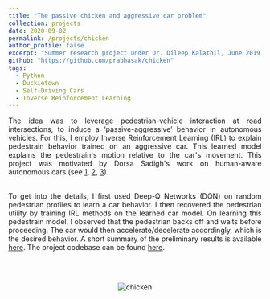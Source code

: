 ```yaml
---
title: "The passive chicken and aggressive car problem"
collection: projects
date: 2020-09-02
permalink: /projects/chicken
author_profile: false
excerpt: "Summer research project under Dr. Dileep Kalathil, June 2019 - Aug 2019."
github: "https://github.com/prabhasak/chicken"
tags:
  - Python
  - Duckietown
  - Self-Driving Cars
  - Inverse Reinforcement Learning
---
```


<!-- Summary
====== -->

<div style="text-align: justify">

The idea was to leverage pedestrian-vehicle interaction at road intersections, to induce a ‘passive-aggressive’ behavior in autonomous vehicles. For this, I employ Inverse Reinforcement Learning (IRL) to explain pedestrain behavior trained on an aggressive car. This learned model explains the pedestrain's motion relative to the car's movement. This project was motivated by Dorsa Sadigh's work on human-aware autonomous cars (see <a href="https://iliad.stanford.edu/pdfs/publications/sadigh2016information.pdf">1</a>, <a href="https://iliad.stanford.edu/pdfs/publications/sadigh2016planning.pdf">2</a>, <a href="http://iliad.stanford.edu/pdfs/publications/sadigh2018verifying.pdf">3</a>). <br><br>

To get into the details, I first used Deep-Q Networks (DQN) on random pedestrian profiles to learn a car behavior. I then recovered the pedestrian utility by training IRL methods on the learned car model. On learning this pedestrain model, I observed that the pedestrian backs off and waits before proceeding. The car would then accelerate/decelerate accordingly, which is the desired behavior. A short summary of the preliminary results is available <a href="https://prabhasak.github.io/files/P1-CarPed_DQN.pdf">here</a>. The project codebase can be found <a href="https://github.com/prabhasak/chicken">here</a>.

<!-- I employed MILA Labs' [Duckietown](https://www.duckietown.org/) for rendering the models.  -->

</div>

<br><br>

<!-- The project GitHub can be found at <h1>{{ page.github }}</h1>. -->

<!-- <figure>
  <img src="https://prabhasak.github.io/files/chicken.gif" alt="chicken"  width=250/>
  <figcaption>The car (red) waits for the pedestrian (blue) to cross safely.</figcaption>
</figure> -->

<p align="center">
<img src="https://prabhasak.github.io/files/P1-chicken.gif" alt="chicken" />
</p>

